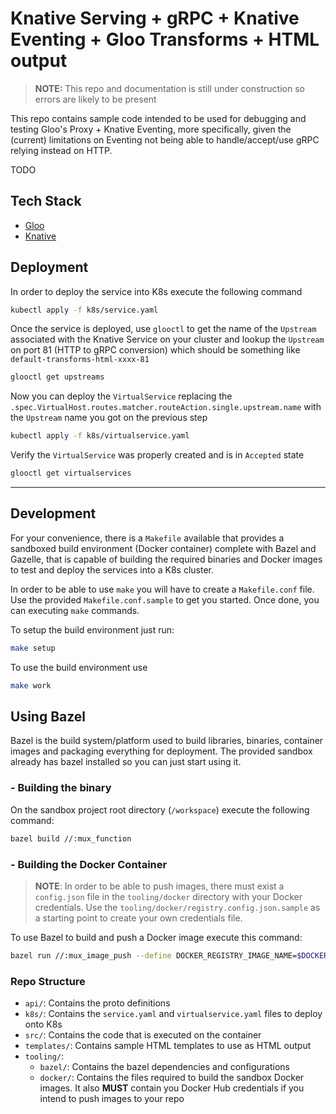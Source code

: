 # Knative Serving + gRPC + Knative Eventing + Gloo Transforms + HTML output

> **NOTE:** This repo and documentation is still under construction so errors are likely to be present

This repo contains sample code intended to be used for debugging and testing Gloo's Proxy + Knative Eventing, more specifically, given the (current) limitations on Eventing not being able to handle/accept/use gRPC relying instead on HTTP.

TODO

## Tech Stack

- [Gloo][1]
- [Knative][2]

## Deployment

In order to deploy the service into K8s execute the following command

<!-- TODO -->
```bash
kubectl apply -f k8s/service.yaml
```

Once the service is deployed, use `glooctl` to get the name of the `Upstream` associated with the Knative Service on your cluster and lookup the `Upstream` on port 81 (HTTP to gRPC conversion) which should be something like `default-transforms-html-xxxx-81`

```bash
glooctl get upstreams
```

Now you can deploy the `VirtualService` replacing the `.spec.VirtualHost.routes.matcher.routeAction.single.upstream.name` with the `Upstream` name you got on the previous step

```bash
kubectl apply -f k8s/virtualservice.yaml
```

Verify the `VirtualService` was properly created and is in `Accepted` state

```bash
glooctl get virtualservices
```

---

## Development

For your convenience, there is a `Makefile` available that provides a sandboxed build environment (Docker container) complete with Bazel and Gazelle, that is capable of building the required binaries and Docker images to test and deploy the services into a K8s cluster.

In order to be able to use `make` you will have to create a `Makefile.conf` file. Use the provided `Makefile.conf.sample` to get you started. Once done, you can executing `make` commands.

To setup the build environment just run:

```bash
make setup
```

To use the build environment use

```bash
make work
```

## Using Bazel

Bazel is the build system/platform used to build libraries, binaries, container images and packaging everything for deployment. The provided sandbox already has bazel installed so you can just start using it.

### - Building the binary

On the sandbox project root directory (`/workspace`) execute the following command:

```bash
bazel build //:mux_function
```

### - Building the Docker Container

> __NOTE__: In order to be able to push images, there must exist a `config.json` file in the `tooling/docker` directory with your Docker credentials. Use the `tooling/docker/registry.config.json.sample` as a starting point to create your own credentials file.

To use Bazel to build and push a Docker image execute this command:

```bash
bazel run //:mux_image_push --define DOCKER_REGISTRY_IMAGE_NAME=$DOCKER_REGISTRY_IMAGE_NAME
```

### Repo Structure

- `api/`: Contains the proto definitions
- `k8s/`: Contains the `service.yaml` and `virtualservice.yaml` files to deploy onto K8s
- `src/`: Contains the code that is executed on the container
- `templates/`: Contains sample HTML templates to use as HTML output
- `tooling/`:
  - `bazel/`: Contains the bazel dependencies and configurations
  - `docker/`: Contains the files required to build the sandbox Docker images. It also **MUST** contain you Docker Hub credentials if you intend to push images to your repo



[1]: https://www.solo.io/glooe
[2]: https://knative.dev
